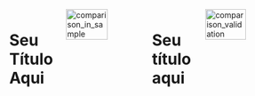 <div style="display: flex; justify-content: center;">
<div class="texto-titulo">
      
# Seu Título Aqui

</div>
      <img style="width: 48%;" alt="comparison_in_sample" src="https://github.com/user-attachments/assets/f2df2f7f-c1d8-46fd-a93e-42f3857794e7" />
<div class="texto-titulo">
            
# Seu título aqui
            
</div>
      <img style="width: 48%;" alt="comparison_validation" src="https://github.com/user-attachments/assets/4d125f16-ce47-40dd-9092-21abf88b4cb2" />
</div>
